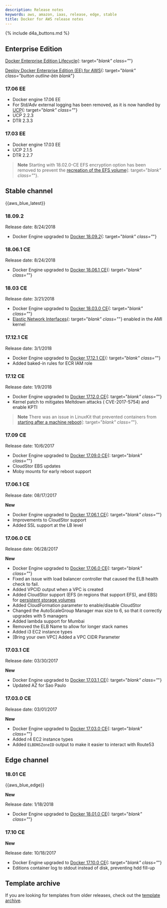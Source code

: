 ```yaml
---
description: Release notes
keywords: aws, amazon, iaas, release, edge, stable
title: Docker for AWS release notes
---
```


{% include d4a_buttons.md %}

## Enterprise Edition
[Docker Enterprise Edition Lifecycle](https://success.docker.com/Policies/Maintenance_Lifecycle){: target="_blank" class="_"}

[Deploy Docker Enterprise Edition (EE) for AWS](https://hub.docker.com/editions/enterprise/docker-ee-aws?tab=description){: target="_blank" class="button outline-btn blank_"}

### 17.06 EE

- Docker engine 17.06 EE
- For Std/Adv external logging has been removed, as it is now handled by [UCP](https://docs.docker.com/datacenter/ucp/2.0/guides/configuration/configure-logs/){: target="_blank" class="_"}
- UCP 2.2.3
- DTR 2.3.3

### 17.03 EE

- Docker engine 17.03 EE
- UCP 2.1.5
- DTR 2.2.7


> **Note** Starting with 18.02.0-CE EFS encryption option has been removed to prevent the [recreation of the EFS volume](https://docs.aws.amazon.com/AWSCloudFormation/latest/UserGuide/using-cfn-updating-stacks-update-behaviors.html){: target="_blank" class="_"}.


## Stable channel
{{aws_blue_latest}}

### 18.09.2
Release date: 8/24/2018

- Docker Engine upgraded to [Docker 18.09.2](https://github.com/docker/docker-ce/releases/tag/v18.09.2){: target="_blank" class="_"}

### 18.06.1 CE

Release date: 8/24/2018

- Docker Engine upgraded to [Docker 18.06.1 CE](https://github.com/docker/docker-ce/releases/tag/v18.06.1-ce){: target="_blank" class="_"}

### 18.03 CE

Release date: 3/21/2018

- Docker Engine upgraded to [Docker 18.03.0 CE](https://github.com/docker/docker-ce/releases/tag/v18.03.0-ce){: target="_blank" class="_"}
- [Elastic Network Interfaces](https://docs.aws.amazon.com/AWSEC2/latest/UserGuide/using-eni.html){: target="_blank" class="_"} enabled in the AMI kernel

### 17.12.1 CE

Release date: 3/1/2018

- Docker Engine upgraded to [Docker 17.12.1 CE](https://github.com/docker/docker-ce/releases/tag/v17.12.1-ce){: target="_blank" class="_"}
- Added baked-in rules for ECR IAM role

### 17.12 CE

Release date: 1/9/2018

- Docker Engine upgraded to [Docker 17.12.0 CE](https://github.com/docker/docker-ce/releases/tag/v17.12.0-ce){: target="_blank" class="_"}
- Kernel patch to mitigates Meltdown attacks ( CVE-2017-5754) and enable KPTI

> **Note** There was an issue in LinuxKit that prevented containers from [starting after a machine reboot](https://github.com/moby/moby/issues/36189){: target="_blank" class="_"}.

### 17.09 CE

Release date: 10/6/2017

- Docker Engine upgraded to [Docker 17.09.0 CE](https://github.com/docker/docker-ce/releases/tag/v17.09.0-ce){: target="_blank" class="_"}
- CloudStor EBS updates
- Moby mounts for early reboot support

### 17.06.1 CE

Release date: 08/17/2017

**New**

- Docker Engine upgraded to [Docker 17.06.1 CE](https://github.com/docker/docker-ce/releases/tag/v17.06.1-ce){: target="_blank" class="_"}
- Improvements to CloudStor support
- Added SSL support at the LB level

### 17.06.0 CE

Release date: 06/28/2017

**New**

- Docker Engine upgraded to [Docker 17.06.0 CE](https://github.com/docker/docker-ce/releases/tag/v17.06.0-ce){: target="_blank" class="_"}
- Fixed an issue with load balancer controller that caused the ELB health check to fail.
- Added VPCID output when a VPC is created
- Added CloudStor support (EFS (in regions that support EFS), and EBS) for [persistent storage volumes](persistent-data-volumes.md)
- Added CloudFormation parameter to enable/disable CloudStor
- Changed the AutoScaleGroup Manager max size to 6, so that it correctly upgrades with 5 managers
- Added lambda support for Mumbai
- Removed the ELB Name to allow for longer stack names
- Added i3 EC2 instance types
- [Bring your own VPC] Added a VPC CIDR Parameter

### 17.03.1 CE

Release date: 03/30/2017

**New**

- Docker Engine upgraded to [Docker 17.03.1 CE](https://github.com/docker/docker/blob/master/CHANGELOG.md){: target="_blank" class="_"}
- Updated AZ for Sao Paulo

### 17.03.0 CE

Release date: 03/01/2017

**New**

- Docker Engine upgraded to [Docker 17.03.0 CE](https://github.com/docker/docker/blob/master/CHANGELOG.md){: target="_blank" class="_"}
- Added r4 EC2 instance types
- Added `ELBDNSZoneID` output to make it easier to interact with Route53


## Edge channel

### 18.01 CE

{{aws_blue_edge}}

**New**

Release date: 1/18/2018

- Docker Engine upgraded to [Docker 18.01.0 CE](https://github.com/docker/docker-ce/releases/tag/v18.01.0-ce){: target="_blank" class="_"}

### 17.10 CE

**New**

Release date: 10/18/2017

- Docker Engine upgraded to [Docker 17.10.0 CE](https://github.com/docker/docker-ce/releases/tag/v17.10.0-ce){: target="_blank" class="_"}
- Editions container log to stdout instead of disk, preventing hdd fill-up

## Template archive

If you are looking for templates from older releases, check out the [template archive](/docker-for-aws/archive.md).

